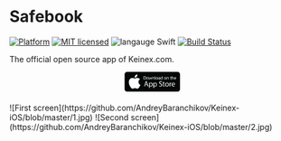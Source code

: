 # Safebook

[![Platform](https://img.shields.io/badge/platform-iOS-lightgrey.svg?style=flat)](http://www.apple.com/ios/) [![MIT licensed](https://img.shields.io/badge/license-MIT-blue.svg)](https://raw.githubusercontent.com/AndreyBaranchikov/Keinex-iOS/master/LICENSE)
![langauge Swift](https://img.shields.io/badge/language-Swift%203.0-orange.svg) [![Build Status](https://travis-ci.org/AndreyBaranchikov/Keinex-iOS.svg?branch=master)](https://travis-ci.org/AndreyBaranchikov/Keinex-iOS)


The official open source app of Keinex.com.

<div style="margin: 0 auto; text-align: center;">
<a href="https://itunes.apple.com/app/keinex/id1141684547"><img src="app-store-badge.png" width="20%"></a>
</div>
<br />
![First screen](https://github.com/AndreyBaranchikov/Keinex-iOS/blob/master/1.jpg) ![Second screen](https://github.com/AndreyBaranchikov/Keinex-iOS/blob/master/2.jpg)
